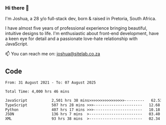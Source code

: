 ### Hi there 👋

I'm Joshua, a 28 y/o full-stack dev, born & raised in Pretoria, South Africa. 

I have almost five years of professional experience bringing beautiful, intuitive designs to life. I'm enthusiastic about front-end development, have a keen eye for detail and a passionate love-hate relationship with JavaScript.

📫 You can reach me on: joshua@sitelab.co.za

## **Code**

<!--START_SECTION:waka-->

```txt
From: 31 August 2021 - To: 07 August 2025

Total Time: 4,000 hrs 46 mins

JavaScript           2,501 hrs 38 mins>>>>>>>>>>>>>>>>---------   62.53 %
TypeScript           507 hrs 28 mins >>>----------------------   12.68 %
Python               407 hrs 17 mins >>>----------------------   10.18 %
JSON                 136 hrs 7 mins  >------------------------   03.40 %
XML                  93 hrs 38 mins  >------------------------   02.34 %
```

<!--END_SECTION:waka-->
